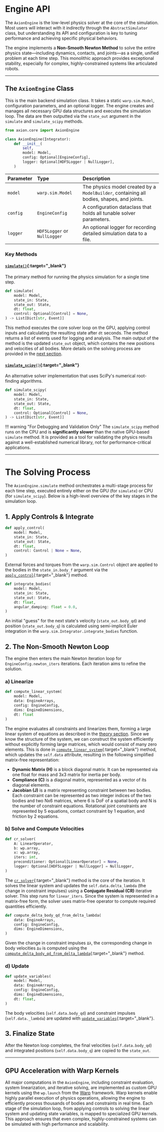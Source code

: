 # Engine API

The `AxionEngine` is the low-level physics solver at the core of the simulation. Most users will interact with it indirectly through the `AbstractSimulator` class, but understanding its API and configuration is key to tuning performance and achieving specific physical behaviors.

The engine implements a **Non-Smooth Newton Method** to solve the entire physics state—including dynamics, contacts, and joints—as a single, unified problem at each time step. This monolithic approach provides exceptional stability, especially for complex, highly-constrained systems like articulated robots.

---

## The `AxionEngine` Class

This is the main backend simulation class. It takes a static `warp.sim.Model`, configuration parameters, and an optional logger. The engine creates and manages all necessary GPU data structures and executes the simulation loop. The data are then outputted via the `state_out` argument in the `simulate` and `simulate_scipy` methods.

```python
from axion.core import AxionEngine

class AxionEngine(Integrator):
    def __init__(
        self,
        model: Model,
        config: Optional[EngineConfig],
        logger: Optional[HDF5Logger | NullLogger],
    )
```

| Parameter | Type | Description |
| :--- | :--- | :--- |
| `model` | `warp.sim.Model` | The physics model created by a `ModelBuilder`, containing all bodies, shapes, and joints. |
| `config` | `EngineConfig` | A configuration dataclass that holds all tunable solver parameters. |
| `logger` | `HDF5Logger` or `NullLogger` | An optional logger for recording detailed simulation data to a file. |

### Key Methods

#### [`simulate()`](https://github.com/aleskucera/axion/blob/main/src/axion/core/engine.py#L123-L176){:target="_blank"}

The primary method for running the physics simulation for a single time step.

```python
def simulate(
    model: Model,
    state_in: State,
    state_out: State, 
    dt: float,
    control: Optional[Control] = None,
) -> List[Dict[str, Event]]
```

This method executes the core solver loop on the GPU, applying control inputs and calculating the resulting state after `dt` seconds. The method returns a list of events used for logging and analysis. The main output of the method is the updated `state_out` object, which contains the new positions and velocities of all bodies.
More details on the solving process are provided in the [next section](#the-solving-process).

#### [`simulate_scipy()`](https://github.com/aleskucera/axion/blob/main/src/axion/core/engine.py#L178-L238){:target="_blank"}

An alternative solver implementation that uses SciPy's numerical root-finding algorithms.

```python
def simulate_scipy(
    model: Model,
    state_in: State,
    state_out: State,
    dt: float,
    control: Optional[Control] = None,
) -> List[Dict[str, Event]]
```

!!! warning "For Debugging and Validation Only"
    The `simulate_scipy` method runs on the CPU and is **significantly slower** than the native GPU-based `simulate` method. It is provided as a tool for validating the physics results against a well-established numerical library, not for performance-critical applications.

---

# The Solving Process

The `AxionEngine.simulate` method orchestrates a multi-stage process for each time step, executed entirely either on the GPU (for `simulate`) or CPU (for `simulate_scipy`). Below is a high-level overview of the key stages in the simulation loop.

## 1. Apply Controls & Integrate
```python
def apply_control(
    model: Model,
    state_in: State,
    state_out: State,
    dt: float,
    control: Control | None = None,
)
```

External forces and torques from the `warp.sim.Control` object are applied to the bodies in the `state_in.body_f` argument via the [`apply_control`](https://github.com/aleskucera/axion/blob/main/src/axion/core/control_utils.py#L67-L100){:target="_blank"} method.

```python
def integrate_bodies(
    model: Model,
    state_in: State,
    state_out: State,
    dt: float,
    angular_damping: float = 0.0,
)
```

An initial "guess" for the next state's velocity (`state_out.body_qd`) and position (`state_out.body_q`) is calculated using semi-implicit Euler integration in the `warp.sim.Integrator.integrate_bodies` function.

## 2. The Non-Smooth Newton Loop
The engine then enters the main Newton iteration loop for `EngineConfig.newton_iters` iterations. Each iteration aims to refine the solution.

### a) Linearize
```python
def compute_linear_system(
    model: Model,
    data: EngineArrays,
    config: EngineConfig,
    dims: EngineDimensions,
    dt: float
)
```
The engine evaluates all constraints and linearizes them, forming a large linear system of equations as described in the [theory section](../theory/linear-system.md). Since we know the structure of the system, we can construct the system efficiently without explicitly forming large matrices, which would consist of many zero elements. This is done in [`compute_linear_system`](https://github.com/aleskucera/axion/blob/main/src/axion/core/linear_utils.py#L82-L186){:target="_blank"} method, which updates the `self.data` attribute, resulting in the following simplified matrix-free representation:

- **Dynamic Matrix (H)** is a block diagonal matrix. It can be represented via one float for mass and 3x3 matrix for inertia per body.
- **Compliance (C)** is a diagonal matrix, represented as a vector of its diagonal elements.
- **Jacobian (J)** is a matrix representing constraint between two bodies. Each constraint can be represented as two integer indices of the two bodies and two Nx6 matrices, where 6 is DoF of a spatial body and N is the number of constraint equations. Rotational joint constraints are represented by 5 equations, contact constraint by 1 equation, and friction by 2 equations.

### b) Solve and Compute Velocities
```python
def cr_solver(
    A: LinearOperator,
    b: wp.array,
    x: wp.array,
    iters: int,
    preconditioner: Optional[LinearOperator] = None,
    logger: Optional[HDF5Logger | NullLogger] = NullLogger,
)
```
The [`cr_solver`](https://github.com/aleskucera/axion/blob/main/src/axion/optim/cr.py#L62-L158){:target="_blank"} method is the core of the iteration. It solves the linear system and updates the `self.data.delta_lambda` (the change in constraint impulses) using a **Conjugate Residual (CR)** iterative solver. This step runs for `linear_iters`. Since the system is represented in a matrix-free form, the solver uses matrix-free operator to compute required quantities efficiently.


```python
def compute_delta_body_qd_from_delta_lambda(
    data: EngineArrays,
    config: EngineConfig,
    dims: EngineDimensions,
)
```
Given the change in constraint impulses `Δλ`, the corresponding change in body velocities `Δu` is computed using the [`compute_delta_body_qd_from_delta_lambda`](https://github.com/aleskucera/axion/blob/main/src/axion/core/linear_utils.py#L189-L218){:target="_blank"} method.

### d) Update
```python
def update_variables(
    model: Model,
    data: EngineArrays,
    config: EngineConfig,
    dims: EngineDimensions,
    dt: float,
)
```
The body velocities (`self.data.body_qd`) and constraint impulses (`self.data._lambda`) are updated with [`update_variables`](https://github.com/aleskucera/axion/blob/main/src/axion/core/general_utils.py#L82-L111){:target="_blank"}.

## 3. Finalize State
After the Newton loop completes, the final velocities (`self.data.body_qd`) and integrated positions (`self.data.body_q`) are copied to the `state_out`.

---

## GPU Acceleration with Warp Kernels

All major computations in the `AxionEngine`, including constraint evaluation, system linearization, and iterative solving, are implemented as custom GPU kernels using the `wp.launch` from the [Warp](https://github.com/NVIDIA/warp) framework. Warp kernels enable highly parallel execution of physics operations, allowing the engine to efficiently process thousands of bodies and constraints in real time. Each stage of the simulation loop, from applying controls to solving the linear system and updating state variables, is mapped to specialized GPU kernels. This approach ensures that even complex, highly-constrained systems can be simulated with high performance and scalability.